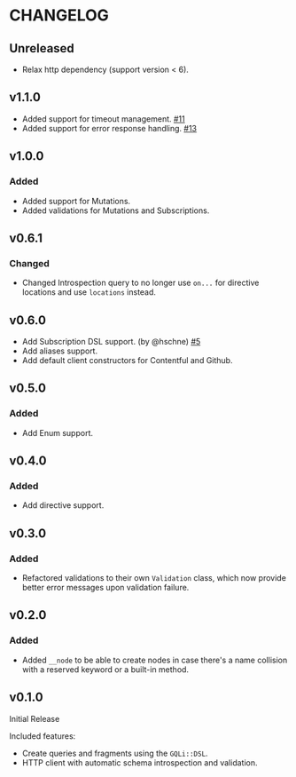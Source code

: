 # CHANGELOG

## Unreleased
* Relax http dependency (support version < 6).

## v1.1.0
* Added support for timeout management. [#11](https://github.com/contentful-labs/gqli.rb/pull/11)
* Added support for error response handling. [#13](https://github.com/contentful-labs/gqli.rb/pull/13)

## v1.0.0
### Added
* Added support for Mutations.
* Added validations for Mutations and Subscriptions.

## v0.6.1
### Changed
* Changed Introspection query to no longer use `on...` for directive locations and use `locations` instead.

## v0.6.0
* Add Subscription DSL support. (by @hschne) [#5](https://github.com/contentful-labs/gqli.rb/pull/5)
* Add aliases support.
* Add default client constructors for Contentful and Github.

## v0.5.0
### Added
* Add Enum support.

## v0.4.0
### Added
* Add directive support.

## v0.3.0
### Added
* Refactored validations to their own `Validation` class, which now provide better error messages upon validation failure.

## v0.2.0
### Added
* Added `__node` to be able to create nodes in case there's a name collision with a reserved keyword or a built-in method.

## v0.1.0

Initial Release

Included features:
* Create queries and fragments using the `GQLi::DSL`.
* HTTP client with automatic schema introspection and validation.

